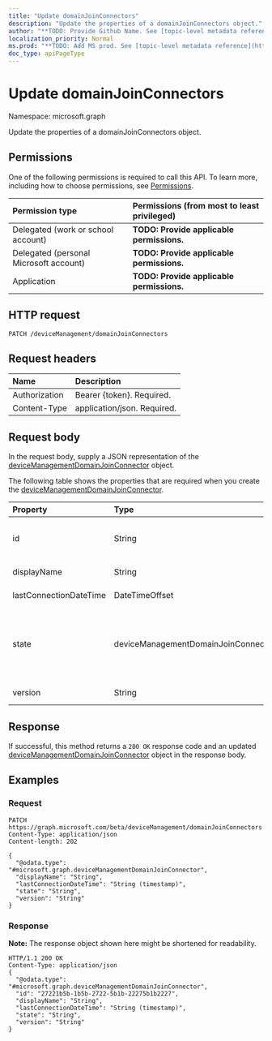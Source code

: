 ```yaml
---
title: "Update domainJoinConnectors"
description: "Update the properties of a domainJoinConnectors object."
author: "**TODO: Provide Github Name. See [topic-level metadata reference](https://msgo.azurewebsites.net/add/document/guidelines/metadata.html#topic-level-metadata)**"
localization_priority: Normal
ms.prod: "**TODO: Add MS prod. See [topic-level metadata reference](https://msgo.azurewebsites.net/add/document/guidelines/metadata.html#topic-level-metadata)**"
doc_type: apiPageType
---
```


# Update domainJoinConnectors

Namespace: microsoft.graph

Update the properties of a domainJoinConnectors object.

## Permissions
One of the following permissions is required to call this API. To learn more, including how to choose permissions, see [Permissions](/concepts/permissions-reference.md).

|Permission type|Permissions (from most to least privileged)|
|:---|:---|
|Delegated (work or school account)|**TODO: Provide applicable permissions.**|
|Delegated (personal Microsoft account)|**TODO: Provide applicable permissions.**|
|Application|**TODO: Provide applicable permissions.**|

## HTTP request

<!-- {
  "blockType": "ignored"
}
-->
``` http
PATCH /deviceManagement/domainJoinConnectors
```

## Request headers
|Name|Description|
|:---|:---|
|Authorization|Bearer {token}. Required.|
|Content-Type|application/json. Required.|

## Request body
In the request body, supply a JSON representation of the [deviceManagementDomainJoinConnector](../resources/devicemanagementdomainjoinconnector.md) object.

The following table shows the properties that are required when you create the [deviceManagementDomainJoinConnector](../resources/devicemanagementdomainjoinconnector.md).

|Property|Type|Description|
|:---|:---|:---|
|id|String|**TODO: Add Description** Inherited from [entity](../resources/entity.md)|
|displayName|String|**TODO: Add Description**|
|lastConnectionDateTime|DateTimeOffset|**TODO: Add Description**|
|state|deviceManagementDomainJoinConnectorState|**TODO: Add Description**. Possible values are: `active`, `error`, `inactive`.|
|version|String|**TODO: Add Description**|



## Response

If successful, this method returns a `200 OK` response code and an updated [deviceManagementDomainJoinConnector](../resources/devicemanagementdomainjoinconnector.md) object in the response body.

## Examples

### Request
<!-- {
  "blockType": "request",
  "name": "update_domainjoinconnectors"
}
-->
``` http
PATCH https://graph.microsoft.com/beta/deviceManagement/domainJoinConnectors
Content-Type: application/json
Content-length: 202

{
  "@odata.type": "#microsoft.graph.deviceManagementDomainJoinConnector",
  "displayName": "String",
  "lastConnectionDateTime": "String (timestamp)",
  "state": "String",
  "version": "String"
}
```

### Response
**Note:** The response object shown here might be shortened for readability.
<!-- {
  "blockType": "response",
  "truncated": true
}
-->
``` http
HTTP/1.1 200 OK
Content-Type: application/json
{
  "@odata.type": "#microsoft.graph.deviceManagementDomainJoinConnector",
  "id": "27221b5b-1b5b-2722-5b1b-22275b1b2227",
  "displayName": "String",
  "lastConnectionDateTime": "String (timestamp)",
  "state": "String",
  "version": "String"
}
```

